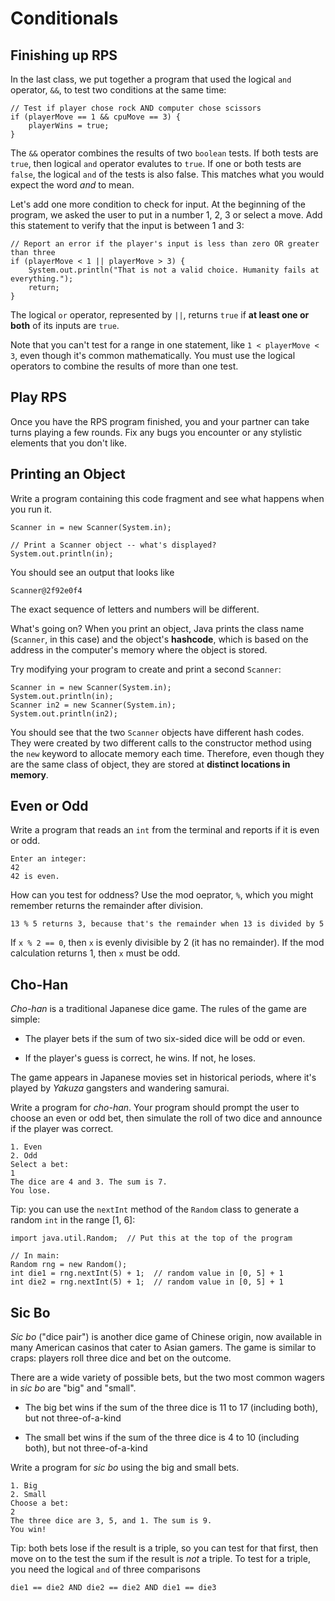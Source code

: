 # Conditionals

## Finishing up RPS

In the last class, we put together a program that used the logical `and` operator, `&&`, to test two conditions at the same time:

```
// Test if player chose rock AND computer chose scissors
if (playerMove == 1 && cpuMove == 3) {
    playerWins = true;
}
```

The `&&` operator combines the results of two `boolean` tests. If both tests are `true`, then logical `and` operator evalutes to `true`. If one or both tests are `false`, the logical `and` of the tests is also false. This matches what you would expect the word *and* to mean.

Let's add one more condition to check for input. At the beginning of the program, we asked the user to put in a number 1, 2, 3 or select a move. Add this statement to verify that the input is between 1 and 3:

```
// Report an error if the player's input is less than zero OR greater than three
if (playerMove < 1 || playerMove > 3) {
    System.out.println("That is not a valid choice. Humanity fails at everything.");
    return;
}
```

The logical `or` operator, represented by `||`, returns `true` if **at least one or both** of its inputs are `true`.

Note that you can't test for a range in one statement, like `1 < playerMove < 3`, even though it's common mathematically. You must use
the logical operators to combine the results of more than one test.


## Play RPS

Once you have the RPS program finished, you and your partner can take turns playing a few rounds. Fix any bugs you encounter or any stylistic elements that you don't like.

## Printing an Object

Write a program containing this code fragment and see what happens when you run it.

```
Scanner in = new Scanner(System.in);

// Print a Scanner object -- what's displayed?
System.out.println(in);
```

You should see an output that looks like

```
Scanner@2f92e0f4
```

The exact sequence of letters and numbers will be different.

What's going on? When you print an object, Java prints the class name (`Scanner`, in this case) and the object's **hashcode**, which is based on the address in the computer's memory where the object is stored.

Try modifying your program to create and print a second `Scanner`:

```
Scanner in = new Scanner(System.in);
System.out.println(in);
Scanner in2 = new Scanner(System.in);
System.out.println(in2);
```

You should see that the two `Scanner` objects have different hash codes. They were created by two different calls to the constructor method using the `new` keyword to allocate memory each time. Therefore, even though they are the same class of object, they are stored at **distinct locations in memory**.


## Even or Odd

Write a program that reads an `int` from the terminal and reports if it is even or odd.

```
Enter an integer:
42
42 is even.
```

How can you test for oddness? Use the mod oeprator, `%`, which you might remember returns the remainder after division.

```
13 % 5 returns 3, because that's the remainder when 13 is divided by 5
```

If `x % 2 == 0`, then `x` is evenly divisible by 2 (it has no remainder). If the mod calculation returns 1, then `x` must be odd.


## Cho-Han

*Cho-han* is a traditional Japanese dice game. The rules of the game are simple:

- The player bets if the sum of two six-sided dice will be odd or even.

- If the player's guess is correct, he wins. If not, he loses.

The game appears in Japanese movies set in historical periods, where it's played by *Yakuza* gangsters and wandering samurai.

Write a program for *cho-han*. Your program should prompt the user to choose an even or odd bet, then simulate the roll of two dice and announce if the player was correct.

```
1. Even
2. Odd
Select a bet:
1
The dice are 4 and 3. The sum is 7.
You lose.
```

Tip: you can use the `nextInt` method of the `Random` class to generate a random `int` in the range [1, 6]:

```
import java.util.Random;  // Put this at the top of the program

// In main:
Random rng = new Random();
int die1 = rng.nextInt(5) + 1;  // random value in [0, 5] + 1
int die2 = rng.nextInt(5) + 1;  // random value in [0, 5] + 1
```

## Sic Bo

*Sic bo* ("dice pair") is another dice game of Chinese origin, now available in many American casinos that cater to Asian gamers. The game is similar to craps: players roll three dice and bet on the outcome.

There are a wide variety of possible bets, but the two most common wagers in *sic bo* are "big" and "small".

- The big bet wins if the sum of the three dice is 11 to 17 (including both), but not three-of-a-kind

- The small bet wins if the sum of the three dice is 4 to 10 (including both), but not three-of-a-kind

Write a program for *sic bo* using the big and small bets.

```
1. Big
2. Small
Choose a bet:
2
The three dice are 3, 5, and 1. The sum is 9.
You win!
```

Tip: both bets lose if the result is a triple, so you can test for that first, then move on to the test the sum if the result is *not* a triple. To test for a triple, you need the logical `and` of three comparisons

```
die1 == die2 AND die2 == die2 AND die1 == die3
```
